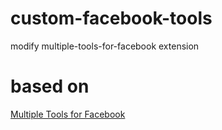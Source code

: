 # custom-facebook-tools
modify multiple-tools-for-facebook extension

# based on
[Multiple Tools for Facebook](https://chrome.google.com/webstore/detail/multiple-tools-for-facebo/eojdckfcadamkapabechhbnkleligand)
